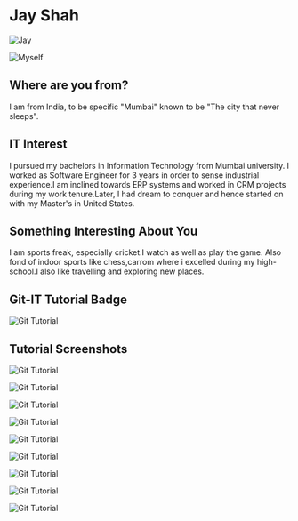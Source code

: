 # Jay Shah

![Jay](images/jay2.jpg "Myself")

![Myself](images/jay.jpg "Myself")

## Where are you from?

I am from India, to be specific "Mumbai" known to be "The city that never sleeps".

## IT Interest

I pursued my bachelors in Information Technology from Mumbai university. I worked as Software Engineer for 3 years in order to sense industrial experience.I am inclined towards ERP systems and worked in CRM projects during my work tenure.Later, I had dream to conquer and hence started on with my Master's in United States. 

## Something Interesting About You
I am sports freak, especially cricket.I watch as well as play the game.
Also fond of indoor sports like chess,carrom where i excelled during my high-school.I also like travelling and exploring new places.

## Git-IT Tutorial Badge

![Git Tutorial](images/badge.JPG "Git Tutorial Result")

## Tutorial Screenshots

![Git Tutorial](images/Choco_Version_SS.png "Version Screenshot")

![Git Tutorial](images/Git_version_SS.PNG "Version Screenshot")

![Git Tutorial](images/NameEmail_config_SS.PNG "Configuration Screenshot")

![Git Tutorial](images/PackageMgr_version_SS.PNG "Version Screenshot")

![Git Tutorial](images/PowerShellCore6_output_SS.PNG "Output Screenshot")

![Git Tutorial](images/VagrantPacker_version_SS.PNG "Version Screenshot")

![Git Tutorial](images/VirtualBox_version_SS.PNG "Version Screenshot")

![Git Tutorial](images/VisualStudioCode_version_SS.PNG "Version Screenshot")

![Git Tutorial](images/ubuntu_install_output.JPG "Version Screenshot")
